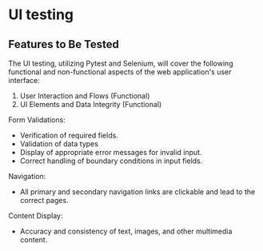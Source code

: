 # UI testing

## Features to Be Tested
The UI testing, utilizing Pytest and Selenium, will cover the following functional and non-functional aspects of the web application's user interface:

1. User Interaction and Flows (Functional)
2. UI Elements and Data Integrity (Functional)

Form Validations:

* Verification of required fields.
* Validation of data types
* Display of appropriate error messages for invalid input.
* Correct handling of boundary conditions in input fields.

Navigation:
* All primary and secondary navigation links are clickable and lead to the correct pages.

Content Display:
* Accuracy and consistency of text, images, and other multimedia content.